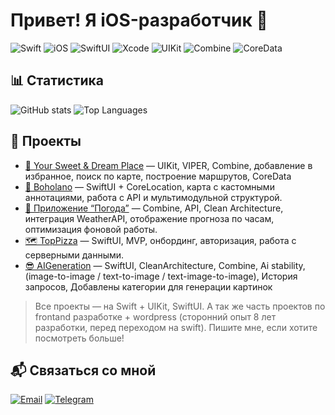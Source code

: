 # Привет! Я iOS-разработчик 👋

![Swift](https://img.shields.io/badge/Swift-F54A2A?style=for-the-badge&logo=swift&logoColor=white)
![iOS](https://img.shields.io/badge/iOS-000000?style=for-the-badge&logo=ios&logoColor=white)
![SwiftUI](https://img.shields.io/badge/SwiftUI-000000?style=for-the-badge&logo=swiftui&logoColor=white)
![Xcode](https://img.shields.io/badge/Xcode-000000?style=for-the-badge&logo=xcode&logoColor=white)
![UIKit](https://img.shields.io/badge/UIKit-000000?style=for-the-badge&logo=uikit&logoColor=white)
![Combine](https://img.shields.io/badge/Combine-007AFF?style=for-the-badge&logo=combine&logoColor=white)
![CoreData](https://img.shields.io/badge/CoreData-007AFF?style=for-the-badge&logo=coredata&logoColor=white)

## 📊 Статистика

![GitHub stats](https://github-readme-stats.vercel.app/api?username=webdmitriev&show_icons=true&theme=radical&hide_border=true)
![Top Languages](https://github-readme-stats.vercel.app/api/top-langs/?username=webdmitriev&layout=compact&theme=radical&hide_border=true&langs_count=6)

## 🚀 Проекты

- [📍 Your Sweet & Dream Place](https://github.com/webdmitriev/dream-place-uikit) — UIKit, VIPER, Combine, добавление в избранное, поиск по карте, построение маршрутов, CoreData
- [📍 Boholano](https://github.com/webdmitriev/BoholanoSUI) — SwiftUI + CoreLocation, карта с кастомными аннотациями, работа с API и мультимодульной структурой.
- [📱 Приложение “Погода”](https://github.com/webdmitriev/systeams-weather-sui) — Combine, API, Clean Architecture, интеграция WeatherAPI, отображение прогноза по часам, оптимизация фоновой работы.
- [🗺️ TopPizza](https://github.com/webdmitriev/TopPizza) — SwiftUI, MVP, онбординг, авторизация, работа с серверными данными.
- [😎 AIGeneration](https://github.com/webdmitriev/AIGeneration) — SwiftUI, CleanArchitecture, Combine, Ai stability, (image-to-image / text-to-image / text-image-to-image), История запросов, Добавлены категории для генерации картинок

> Все проекты — на Swift + UIKit, SwiftUI.
> А так же часть проектов по frontand разработке + wordpress (сторонний опыт 8 лет разработки, перед переходом на swift).
> Пишите мне, если хотите посмотреть больше!

## 📬 Связаться со мной

[![Email](https://img.shields.io/badge/Email-D14836?style=for-the-badge&logo=gmail&logoColor=white)](mailto:webdmitriev@gmail.com)
[![Telegram](https://img.shields.io/badge/Telegram-26A5E4?style=for-the-badge&logo=telegram&logoColor=white)](https://t.me/webdmitriev)
